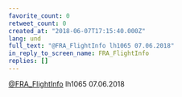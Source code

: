 ```yaml
---
favorite_count: 0
retweet_count: 0
created_at: "2018-06-07T17:15:40.000Z"
lang: und
full_text: "@FRA_FlightInfo lh1065 07.06.2018"
in_reply_to_screen_name: FRA_FlightInfo
replies: []
---
```


[@FRA_FlightInfo](https://twitter.com/FRA_FlightInfo) lh1065 07.06.2018
